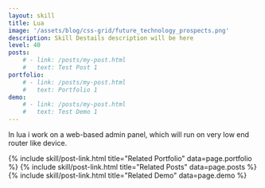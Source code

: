 ```yaml
---
layout: skill
title: Lua
image: '/assets/blog/css-grid/future_technology_prospects.png'
description: Skill Destails description will be here 
level: 40
posts: 
    # - link: /posts/my-post.html 
    #   text: Test Post 1
portfolio: 
    # - link: /posts/my-post.html 
    #   text: Portfolio 1
demo: 
    # - link: /posts/my-post.html 
    #   text: Test Demo 1
---
```


In lua i work on a web-based admin panel, which will run on very low end router like device. 

<div class="mt-5">
    {% include skill/post-link.html title="Related Portfolio" data=page.portfolio %}
    {% include skill/post-link.html title="Related Posts" data=page.posts %}
    {% include skill/post-link.html title="Related Demo" data=page.demo %}
</div>